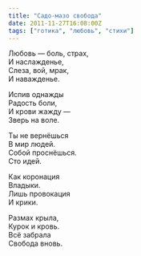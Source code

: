 ```yaml
---
title: "Садо-мазо свобода"
date: 2011-11-27T16:08:00Z
tags: ["готика", "любовь", "стихи"]
---
```


Любовь — боль, страх,  
И наслажденье,  
Слеза, вой, мрак,  
И наважденье.

Испив однажды  
Радость боли,  
И крови жажду —  
Зверь на воле.

Ты не вернёшься  
В мир людей.  
Собой проснёшься.  
Сто идей.

Как коронация  
Владыки.  
Лишь провокация  
И крики.

Размах крыла,  
Курок и кровь.  
Всё забрала  
Свобода вновь.  
